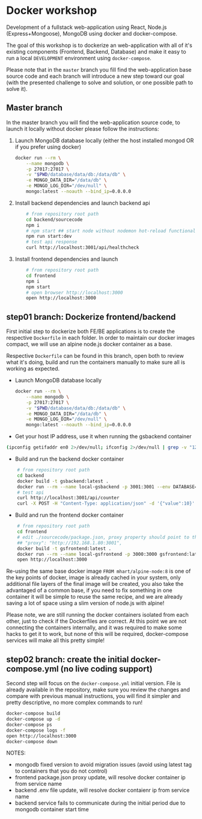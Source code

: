 # Docker workshop

Development of a fullstack web-application using React, Node.js (Express+Mongoose), MongoDB using docker and docker-compose.

The goal of this workshop is to dockerize an web-application with all of it's existing components (Frontend, Backend, Database) and make it easy to run a local  `DEVELOPMENT` environment using `docker-compose`.

Please note that in the `master` branch you fill find the web-application base source code and each branch will introduce a new step toward our goal (with the presented challenge to solve and solution, or one possible path to solve it).

## Master branch

In the master branch you will find the web-application source code, to launch it locally without docker please follow the instructions:

1) Launch MongoDB database locally (either the host installed mongod OR if you prefer using docker)

    ```bash
    docker run --rm \
        --name mongodb \
        -p 27017:27017 \
        -v "$PWD/database/data/db:/data/db" \
        -e MONGO_DATA_DIR="/data/db" \
        -e MONGO_LOG_DIR="/dev/null" \
        mongo:latest --noauth --bind_ip=0.0.0.0
    ```

2) Install backend dependencies and launch backend api

    ```bash
        # from repository root path
        cd backend/sourcecode
        npm i
        # npm start ## start node without nodemon hot-reload functionality
        npm run start:dev
        # test api response
        curl http://localhost:3001/api/healthcheck
    ```

3) Install frontend dependencies and launch

    ```bash
        # from repository root path
        cd frontend
        npm i
        npm start
        # open browser http://localhost:3000
        open http://localhost:3000
    ```

## step01 branch: Dockerize frontend/backend

First initial step to dockerize both FE/BE applications is to create the respective `Dockerfile` in each folder.
In order to maintain our docker images compact, we will use an alpine node.js docker container as a base.

Respective `Dockerfile` can be found in this branch, open both to review what it's doing, build and run the containers manually to make sure all is working as expected.

* Launch MongoDB database locally

    ```bash
    docker run --rm \
        --name mongodb \
        -p 27017:27017 \
        -v "$PWD/database/data/db:/data/db" \
        -e MONGO_DATA_DIR="/data/db" \
        -e MONGO_LOG_DIR="/dev/null" \
        mongo:latest --noauth --bind_ip=0.0.0.0
    ```

* Get your host IP address, use it when running the gsbackend container

```bash
(ipconfig getifaddr en0 2>/dev/null; ifconfig 2>/dev/null | grep -v "127.0.0.1" | grep -oP '(?<=inet\saddr:)\d+(\.\d+){3}';)
```

* Build and run the backend docker container

```bash
    # from repository root path
    cd backend
    docker build -t gsbackend:latest .
    docker run --rm --name local-gsbackend -p 3001:3001 --env DATABASE="mongodb://192.168.1.80:27017/gsworkshop?retryWrites=true" gsbackend:latest
    # test api
    curl http://localhost:3001/api/counter
    curl -X POST -H "Content-Type: application/json" -d '{"value":10}' http://localhost:3001/api/counter
```

* Build and run the frontend docker container

```bash
    # from repository root path
    cd frontend
    # edit ./sourcecode/package.json, proxy property should point to the host IP address
    ## "proxy": "http://192.168.1.80:3001",
    docker build -t gsfrontend:latest .
    docker run --rm --name local-gsfrontend -p 3000:3000 gsfrontend:latest
    open http://localhost:3000
```

Re-using the same base docker image `FROM mhart/alpine-node:8` is one of the key points of docker, image is already cached in your system, only additional file layers of the final image will be created, you also take the advantaged of a common base, if you need to fix something in one container it will be simple to reuse the same recipe, and we are already saving a lot of space using a slim version of node.js with alpine!

Please note, we are still running the docker containers isolated from each other, just to check if the Dockerfiles are correct. At this point we are not connecting the containers internally, and it was required to make some hacks to get it to work, but none of this will be required, docker-compose services will make all this pretty simple!

## step02 branch: create the initial docker-compose.yml (no live coding support)

Second step will focus on the `docker-compose.yml` initial version. File is already available in the repository, make sure you review the changes and compare with previous manual instructions, you will find it simpler and pretty descriptive, no more complex commands to run!

```bash
docker-compose build
docker-compose up -d
docker-compose ps
docker-compose logs -f
open http://localhost:3000
docker-compose down
```

NOTES:

* mongodb fixed version to avoid migration issues (avoid using latest tag to containers that you do not control)
* frontend package.json proxy update, will resolve docker container ip from service name
* backend .env file update, will resolve docker contaienr ip from service name
* backend service fails to communicate during the initial period due to mongodb container start time
